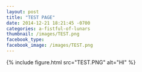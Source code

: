```yaml
---
layout: post
title: "TEST PAGE"
date: 2014-12-21 18:21:45 -0700
categories: a-fistful-of-lunars
thumbnail: /images/TEST.png
facebook_type: 
facebook_image: /images/TEST.png
---
```


{% include figure.html src="TEST.PNG" alt="HI" %}
